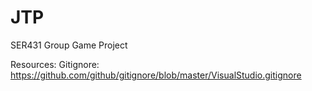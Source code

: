 # JTP
SER431 Group Game Project

Resources: 
	Gitignore: https://github.com/github/gitignore/blob/master/VisualStudio.gitignore